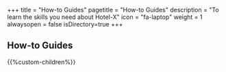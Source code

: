 +++
title = "How-to Guides"
pagetitle = "How-to Guides"
description = "To learn the skills you need about Hotel-X"
icon = "fa-laptop"
weight = 1
alwaysopen = false
isDirectory=true
+++

## How-to Guides

{{%custom-children%}}